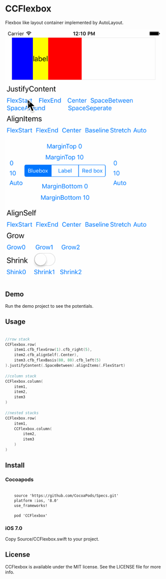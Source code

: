 # CCFlexbox

Flexbox like layout container implemented by AutoLayout.

<p align="center"><img src ="https://raw.githubusercontent.com/perrywky/CCFlexbox/master/demo.gif" /></p>

## Demo

Run the demo project to see the potentials.

## Usage

```swift

//row stack
CCFlexbox.row(
    item1.cfb_flexGrow(1).cfb_right(5),
    item2.cfb_alignSelf(.Center),
    item3.cfb_flexBasis(80, 80).cfb_left(5)
).justifyContent(.SpaceBetween).alignItems(.FlexStart)

//column stack
CCFlexbox.column(
    item1,
    item2,
    item3
)

//nested stacks
CCFlexbox.row(
    item1,
    CCFlexbox.column(
        item2,
        item3
    )
)

```

## Install

### Cocoapods

```pod

    source 'https://github.com/CocoaPods/Specs.git'
    platform :ios, '8.0'
    use_frameworks!

    pod 'CCFlexbox'

```

### iOS 7.0

Copy Source/CCFlexbox.swift to your project. 

## License

CCFlexbox is available under the MIT license. See the LICENSE file for more info.
